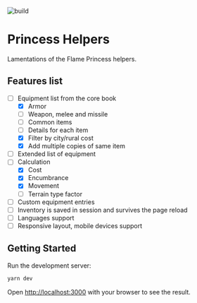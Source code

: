 ![build](https://github.com/8kto/ttrpg-lotfp-helpers/actions/workflows/main.yml/badge.svg)

# Princess Helpers

Lamentations of the Flame Princess helpers.

## Features list

- [ ] Equipment list from the core book
  - [x] Armor
  - [ ] Weapon, melee and missile
  - [ ] Common items
  - [ ] Details for each item
  - [x] Filter by city/rural cost
  - [x] Add multiple copies of same item
- [ ] Extended list of equipment
- [ ] Calculation
  - [x] Cost
  - [x] Encumbrance
  - [x] Movement
  - [ ] Terrain type factor
- [ ] Custom equipment entries
- [ ] Inventory is saved in session and survives the page reload
- [ ] Languages support
- [ ] Responsive layout, mobile devices support

## Getting Started

Run the development server:

```bash
yarn dev
```

Open [http://localhost:3000](http://localhost:3000) with your browser to see the result.
